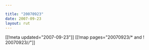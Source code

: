 ```yaml
---

title: "20070923"
date: 2007-09-23
layout: rut
---
```


[[!meta updated="2007-09-23"]]
[[!map pages="20070923/* and ! 20070923/*/*"]]
